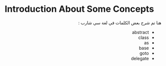 # Introduction About Some Concepts
<div dir = "rtl">
هنا تم شرح بعض الكلمات في لغة سي شارب  :
 
 - abstract
 - class
 - as
 - base
 - goto
 - delegate

</div>

